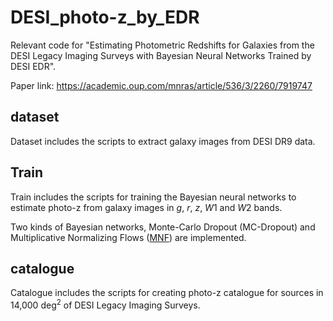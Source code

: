 # DESI_photo-z_by_EDR

Relevant code for "Estimating Photometric Redshifts for Galaxies from the DESI Legacy Imaging Surveys with Bayesian Neural Networks Trained by DESI EDR".

Paper link: https://academic.oup.com/mnras/article/536/3/2260/7919747

## dataset

Dataset includes the scripts to extract galaxy images from DESI DR9 data. 

## Train

Train includes the scripts for training the Bayesian neural networks to estimate photo-z from galaxy images in $g$, $r$, $z$, $W1$ and $W2$ bands. 

Two kinds of Bayesian networks, Monte-Carlo Dropout (MC-Dropout) and Multiplicative Normalizing Flows ([MNF](https://github.com/janosh/tf-mnf)) are implemented.

## catalogue

Catalogue includes the scripts for creating photo-z catalogue for sources in 14,000 $\deg^2$ of DESI Legacy Imaging Surveys. 